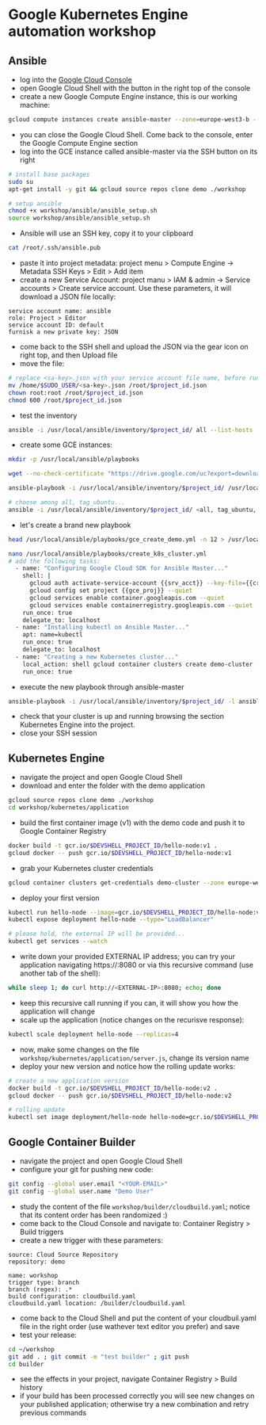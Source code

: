 # Google Kubernetes Engine automation workshop

## Ansible

* log into the [Google Cloud Console](https://console.cloud.google.com)
* open Google Cloud Shell with the button in the right top of the console
* create a new Google Compute Engine instance, this is our working machine:
```bash
gcloud compute instances create ansible-master --zone=europe-west3-b --scopes=https://www.googleapis.com/auth/cloud-platform
```
* you can close the Google Cloud Shell. Come back to the console, enter the Google Compute Engine section
* log into the GCE instance called ansible-master via the SSH button on its right
```bash
# install base packages
sudo su
apt-get install -y git && gcloud source repos clone demo ./workshop

# setup ansible
chmod +x workshop/ansible/ansible_setup.sh
source workshop/ansible/ansible_setup.sh
```
* Ansible will use an SSH key, copy it to your clipboard
```bash
cat /root/.ssh/ansible.pub
```
* paste it into project metadata: project menu > Compute Engine -> Metadata SSH Keys > Edit > Add item
* create a new Service Account: project manu > IAM & admin -> Service accounts > Create service account. Use these parameters, it will download a JSON file locally:
```
service account name: ansible
role: Project > Editor
service account ID: default
furnisk a new private key: JSON
```
* come back to the SSH shell and upload the JSON via the gear icon on right top, and then Upload file
* move the file:
```bash
# replace <sa-key>.json with your service account file name, before running
mv /home/$SUDO_USER/<sa-key>.json /root/$project_id.json
chown root:root /root/$project_id.json
chmod 600 /root/$project_id.json
```
* test the inventory
```bash
ansible -i /usr/local/ansible/inventory/$project_id/ all --list-hosts
```
* create some GCE instances:
```bash
mkdir -p /usr/local/ansible/playbooks

wget --no-check-certificate "https://drive.google.com/uc?export=download&id=12UgG61SEr5MMJ9_sR-SLPKaLhvR3QMi-" -O /usr/local/ansible/playbooks/gce_create_demo.yml

ansible-playbook -i /usr/local/ansible/inventory/$project_id/ /usr/local/ansible/playbooks/gce_create_demo.yml

# choose among all, tag_ubuntu...
ansible -i /usr/local/ansible/inventory/$project_id/ <all, tag_ubuntu, n1-standard-1...> --list-hosts
```
* let's create a brand new playbook
```bash
head /usr/local/ansible/playbooks/gce_create_demo.yml -n 12 > /usr/local/ansible/playbooks/create_k8s_cluster.yml

nano /usr/local/ansible/playbooks/create_k8s_cluster.yml
# add the following tasks:
  - name: "Configuring Google Cloud SDK for Ansible Master..."
    shell: |
      gcloud auth activate-service-account {{srv_acct}} --key-file={{crd_file}} --quiet
      gcloud config set project {{gce_proj}} --quiet
      gcloud services enable container.googleapis.com --quiet
      gcloud services enable containerregistry.googleapis.com --quiet
    run_once: true
    delegate_to: localhost
  - name: "Installing kubectl on Ansible Master..."
    apt: name=kubectl
    run_once: true
    delegate_to: localhost
  - name: "Creating a new Kubernetes cluster..."
    local_action: shell gcloud container clusters create demo-cluster --num-nodes 3 --machine-type n1-standard-1 --zone europe-west3-b
    run_once: true
```
* execute the new playbook through ansible-master
```bash
ansible-playbook -i /usr/local/ansible/inventory/$project_id/ -l ansible-master /usr/local/ansible/playbooks/create_k8s_cluster.yml
```
* check that your cluster is up and running browsing the section Kubernetes Engine into the project.
* close your SSH session

## Kubernetes Engine

* navigate the project and open Google Cloud Shell
* download and enter the folder with the demo application
```bash
gcloud source repos clone demo ./workshop
cd workshop/kubernetes/application
```
* build the first container image (v1) with the demo code and push it to Google Container Registry
```bash
docker build -t gcr.io/$DEVSHELL_PROJECT_ID/hello-node:v1 .
gcloud docker -- push gcr.io/$DEVSHELL_PROJECT_ID/hello-node:v1
```
* grab your Kubernetes cluster credentials
```bash
gcloud container clusters get-credentials demo-cluster --zone europe-west3-b --project $DEVSHELL_PROJECT_ID
```
* deploy your first version
```bash
kubectl run hello-node --image=gcr.io/$DEVSHELL_PROJECT_ID/hello-node:v1 --port=8080
kubectl expose deployment hello-node --type="LoadBalancer"

# please hold, the external IP will be provided...
kubectl get services --watch
```
* write down your provided EXTERNAL IP address; you can try your application navigating https://<EXTERNAL-IP>:8080 or via this recursive command (use another tab of the shell):
```bash
while sleep 1; do curl http://<EXTERNAL-IP>:8080; echo; done
```
* keep this recursive call running if you can, it will show you how the application will change
* scale up the application (notice changes on the recurisve response):
```bash
kubectl scale deployment hello-node --replicas=4
```
* now, make some changes on the file `workshop/kubernetes/application/server.js`, change its version name
* deploy your new version and notice how the rolling update works:
```bash
# create a new application version
docker build -t gcr.io/$DEVSHELL_PROJECT_ID/hello-node:v2 .
gcloud docker -- push gcr.io/$DEVSHELL_PROJECT_ID/hello-node:v2

# rolling update
kubectl set image deployment/hello-node hello-node=gcr.io/$DEVSHELL_PROJECT_ID/hello-node:v2
```

## Google Container Builder

* navigate the project and open Google Cloud Shell
* configure your git for pushing new code:
```bash
git config --global user.email "<YOUR-EMAIL>"
git config --global user.name "Demo User"
```
* study the content of the file `workshop/builder/cloudbuild.yaml`; notice that its content order has been randomized :)
* come back to the Cloud Console and navigate to: Container Registry > Build triggers
* create a new trigger with these parameters:
```
source: Cloud Source Repository
repository: demo

name: workshop
trigger type: branch
branch (regex): .*
build configuration: cloudbuild.yaml
cloudbuild.yaml location: /builder/cloudbuild.yaml

```
* come back to the Cloud Shell and put the content of your cloudbuil.yaml file in the right order (use wathever text editor you prefer) and save
* test your release:
```bash
cd ~/workshop
git add . ; git commit -m "test builder" ; git push
cd builder
```
* see the effects in your project, navigate Container Registry > Build history
* if your build has been processed correctly you will see new changes on your published application; otherwise try a new combination and retry previous commands